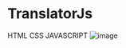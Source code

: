 # TranslatorJs
HTML
CSS
JAVASCRIPT
![image](https://github.com/Haciellp/TranslatorJs/assets/108480136/d6e9049b-7171-4ff3-88b5-d4193aef6719)
